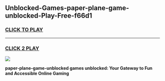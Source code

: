 
## Unblocked-Games-paper-plane-game-unblocked-Play-Free-f66d1
<h3>
<a href="https://premium76.site?title=paper-plane-game-unblocked&ref=18A1">CLICK TO PLAY</a></h3>
<hr>

<h3>
<a href="https://premium76.site?title=paper-plane-game-unblocked&ref=18A1">CLICK 2 PLAY</a>
  
</h3>

<a href="https://premium76.site?title=paper-plane-game-unblocked&ref=18A1"><img src="https://clearcache.store/games.png"></a>


**paper-plane-game-unblocked games unblocked: Your Gateway to Fun and Accessible Online Gaming**
